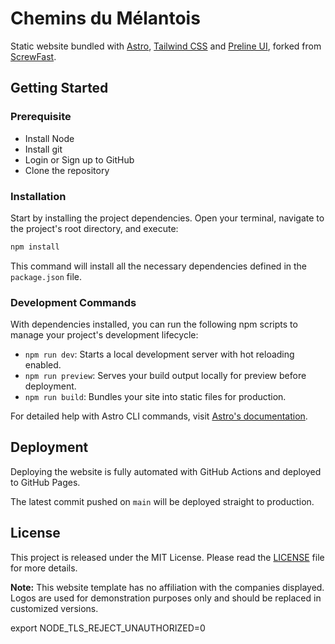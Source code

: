 # Chemins du Mélantois

Static website bundled with [Astro](https://astro.build/), [Tailwind CSS](https://tailwindcss.com) and [Preline UI](https://preline.co), forked from [ScrewFast](https://github.com/mearashadowfax/ScrewFast).

## Getting Started

### Prerequisite

- Install Node
- Install git
- Login or Sign up to GitHub
- Clone the repository

### Installation

Start by installing the project dependencies. Open your terminal, navigate to the project's root directory, and execute:

```bash
npm install
```

This command will install all the necessary dependencies defined in the `package.json` file.

### Development Commands

With dependencies installed, you can run the following npm scripts to manage your project's development lifecycle:

- `npm run dev`: Starts a local development server with hot reloading enabled.
- `npm run preview`: Serves your build output locally for preview before deployment.
- `npm run build`: Bundles your site into static files for production.

For detailed help with Astro CLI commands, visit [Astro's documentation](https://docs.astro.build/en/reference/cli-reference/).

## Deployment

Deploying the website is fully automated with GitHub Actions and deployed to GitHub Pages.

The latest commit pushed on `main` will be deployed straight to production.

## License

This project is released under the MIT License. Please read the [LICENSE](https://github.com/mearashadowfax/ScrewFast/blob/main/LICENSE) file for more details.

**Note:** This website template has no affiliation with the companies displayed. Logos are used for demonstration purposes only and should be replaced in customized versions.

export NODE_TLS_REJECT_UNAUTHORIZED=0
